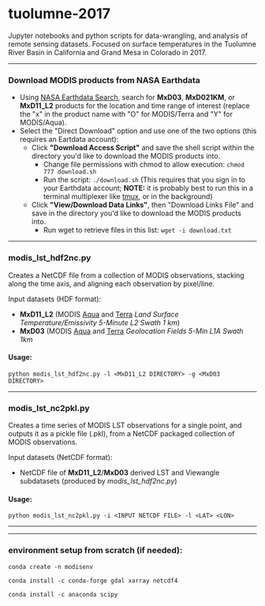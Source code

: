 # tuolumne-2017

Jupyter notebooks and python scripts for data-wrangling, and analysis of remote sensing datasets. Focused on surface temperatures in the Tuolumne River Basin in California and Grand Mesa in Colorado in 2017.

---

### Download MODIS products from NASA Earthdata

 - Using [NASA Earthdata Search](https://search.earthdata.nasa.gov/), search for **MxD03**, **MxD021KM**, or **MxD11_L2** products for the location and time range of interest (replace the "x" in the product name with "O" for MODIS/Terra and "Y" for MODIS/Aqua).
 - Select the "Direct Download" option and use one of the two options (this requires an Eartdata account):
   - Click **"Download Access Script"** and save the shell script within the directory you'd like to download the MODIS products into.
     - Change file permissions with chmod to allow execution: ```chmod 777 download.sh```
     - Run the script: ```./download.sh``` (This requires that you sign in to your Earthdata account; **NOTE:** it is probably best to run this in a terminal multiplexer like [tmux](https://en.wikipedia.org/wiki/Tmux), or in the background)
   - Click **"View/Download Data Links"**, then "Download Links File" and save in the directory you'd like to download the MODIS products into.
     - Run wget to retrieve files in this list: ```wget -i download.txt```
---

### modis_lst_hdf2nc.py

Creates a NetCDF file from a collection of MODIS observations, stacking along the time axis, and aligning each observation by pixel/line.

Input datasets (HDF format):
 - **MxD11_L2** (MODIS [Aqua](https://lpdaac.usgs.gov/products/myd11_l2v006/) and [Terra](https://lpdaac.usgs.gov/products/mod11_l2v006/) *Land Surface Temperature/Emissivity 5-Minute L2 Swath 1 km*)
 - **MxD03** (MODIS [Aqua](https://modaps.modaps.eosdis.nasa.gov/services/about/products/c6/MYD03.html) and [Terra](https://modaps.modaps.eosdis.nasa.gov/services/about/products/c6/MOD03.html) *Geolocation Fields 5-Min L1A Swath 1km*
 
#### Usage:

```python modis_lst_hdf2nc.py -l <MxD11_L2 DIRECTORY> -g <MxD03 DIRECTORY>```

---
 
 ### modis_lst_nc2pkl.py
 
 Creates a time series of MODIS LST observations for a single point, and outputs it as a pickle file (.pkl), from a NetCDF packaged collection of MODIS observations.
 
Input datasets (NetCDF format):
 - NetCDF file of **MxD11_L2**/**MxD03** derived LST and Viewangle subdatasets (produced by *modis_lst_hdf2nc.py*)
 
#### Usage:

```python modis_lst_nc2pkl.py -i <INPUT NETCDF FILE> -l <LAT> <LON>```

---
---

### environment setup from scratch (if needed):
```conda create -n modisenv```

```conda install -c conda-forge gdal xarray netcdf4 ```

```conda install -c anaconda scipy```